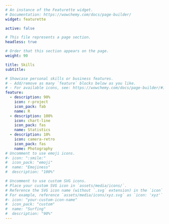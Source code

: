 ```yaml
---
# An instance of the Featurette widget.
# Documentation: https://wowchemy.com/docs/page-builder/
widget: featurette

active: false

# This file represents a page section.
headless: true

# Order that this section appears on the page.
weight: 90

title: Skills
subtitle:

# Showcase personal skills or business features.
# - Add/remove as many `feature` blocks below as you like.
# - For available icons, see: https://wowchemy.com/docs/page-builder/#icons
feature:
  - description: 90%
    icon: r-project
    icon_pack: fab
    name: R
  - description: 100%
    icon: chart-line
    icon_pack: fas
    name: Statistics
  - description: 10%
    icon: camera-retro
    icon_pack: fas
    name: Photography
# Uncomment to use emoji icons.
#- icon: ":smile:"
#  icon_pack: "emoji"
#  name: "Emojiness"
#  description: "100%"

# Uncomment to use custom SVG icons.
# Place your custom SVG icon in `assets/media/icons/`.
# Reference the SVG icon name (without `.svg` extension) in the `icon` field.
# For example, reference `assets/media/icons/xyz.svg` as `icon: 'xyz'`
#- icon: "your-custom-icon-name"
#  icon_pack: "custom"
#  name: "Surfing"
#  description: "90%"
---
```

